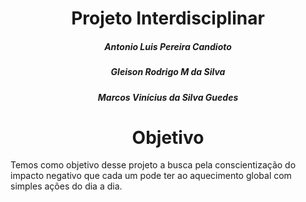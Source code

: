 <h1 align="center">Projeto Interdisciplinar</h1>
<h5 align="center">Antonio Luis Pereira Candioto</h4>
<h5 align="center">Gleison Rodrigo M da Silva</h4>
<h5 align="center">Marcos Vinícius da Silva Guedes</h4>

<h1 align="center">Objetivo</h1>
    <p>
    Temos como objetivo desse projeto a busca pela conscientização do impacto negativo que cada um pode ter ao aquecimento global com simples ações do dia a dia. <br>
    </p>
    